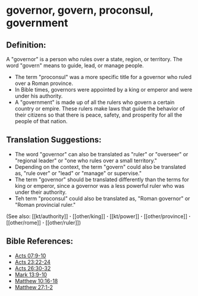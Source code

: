 # governor, govern, proconsul, government #

## Definition: ##

A "governor" is a person who rules over a state, region, or territory. The word "govern" means to guide, lead, or manage people.

* The term "proconsul" was a more specific title for a governor who ruled over a Roman province.
* In Bible times, governors were appointed by a king or emperor and were under his authority.
* A "government" is made up of all the rulers who govern a certain country or empire. These rulers make laws that guide the behavior of their citizens so that there is peace, safety, and prosperity for all the people of that nation.

## Translation Suggestions: ##

* The word "governor" can also be translated as "ruler" or "overseer" or "regional leader" or "one who rules over a small territory."
* Depending on the context, the term "govern" could also be translated as, "rule over" or "lead" or "manage" or supervise."
* The term "governor" should be translated differently than the terms for king or emperor, since a governor was a less powerful ruler who was under their authority.
* Teh term "proconsul" could also be translated as, "Roman governor" or "Roman provincial ruler."

(See also: [[kt/authority]] **·** [[other/king]] **·** [[kt/power]] **·** [[other/province]] **·** [[other/rome]] **·** [[other/ruler]])

## Bible References: ##

* [Acts 07:9-10](en/tn/act/help/07/09)
* [Acts 23:22-24](en/tn/act/help/23/22)
* [Acts 26:30-32](en/tn/act/help/26/30)
* [Mark 13:9-10](en/tn/mrk/help/13/09)
* [Matthew 10:16-18](en/tn/mat/help/10/16)
* [Matthew 27:1-2](en/tn/mat/help/27/01)
